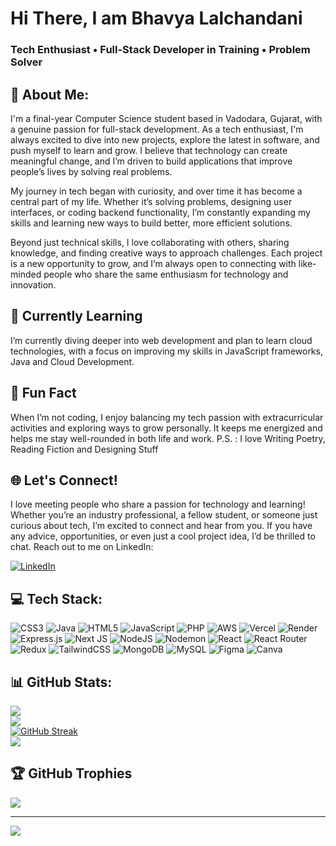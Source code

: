 # Hi There, I am Bhavya Lalchandani

### Tech Enthusiast • Full-Stack Developer in Training • Problem Solver

## 👋 About Me:
I'm a final-year Computer Science student based in Vadodara, Gujarat, with a genuine passion for full-stack development. As a tech enthusiast, I'm always excited to dive into new projects, explore the latest in software, and push myself to learn and grow. I believe that technology can create meaningful change, and I’m driven to build applications that improve people’s lives by solving real problems.

My journey in tech began with curiosity, and over time it has become a central part of my life. Whether it’s solving problems, designing user interfaces, or coding backend functionality, I’m constantly expanding my skills and learning new ways to build better, more efficient solutions.

Beyond just technical skills, I love collaborating with others, sharing knowledge, and finding creative ways to approach challenges. Each project is a new opportunity to grow, and I’m always open to connecting with like-minded people who share the same enthusiasm for technology and innovation.

## 🌱 Currently Learning

I’m currently diving deeper into web development and plan to learn cloud technologies, with a focus on improving my skills in JavaScript frameworks, Java and  Cloud Development.

## 🤔 Fun Fact

When I’m not coding, I enjoy balancing my tech passion with extracurricular activities and exploring ways to grow personally. It keeps me energized and helps me stay well-rounded in both life and work.
P.S. : I love Writing Poetry, Reading Fiction and Designing Stuff

## 🌐 Let's Connect!

I love meeting people who share a passion for technology and learning! Whether you’re an industry professional, a fellow student, or someone just curious about tech, I’m excited to connect and hear from you. If you have any advice, opportunities, or even just a cool project idea, I’d be thrilled to chat. Reach out to me on LinkedIn:

[![LinkedIn](https://img.shields.io/badge/LinkedIn-%230077B5.svg?logo=linkedin&logoColor=white)](https://linkedin.com/in/https://www.linkedin.com/in/bhavyalalchandani/)

## 💻 Tech Stack:
![CSS3](https://img.shields.io/badge/css3-%231572B6.svg?style=for-the-badge&logo=css3&logoColor=white) ![Java](https://img.shields.io/badge/java-%23ED8B00.svg?style=for-the-badge&logo=openjdk&logoColor=white) ![HTML5](https://img.shields.io/badge/html5-%23E34F26.svg?style=for-the-badge&logo=html5&logoColor=white) ![JavaScript](https://img.shields.io/badge/javascript-%23323330.svg?style=for-the-badge&logo=javascript&logoColor=%23F7DF1E) ![PHP](https://img.shields.io/badge/php-%23777BB4.svg?style=for-the-badge&logo=php&logoColor=white) ![AWS](https://img.shields.io/badge/AWS-%23FF9900.svg?style=for-the-badge&logo=amazon-aws&logoColor=white) ![Vercel](https://img.shields.io/badge/vercel-%23000000.svg?style=for-the-badge&logo=vercel&logoColor=white) ![Render](https://img.shields.io/badge/Render-%46E3B7.svg?style=for-the-badge&logo=render&logoColor=white) ![Express.js](https://img.shields.io/badge/express.js-%23404d59.svg?style=for-the-badge&logo=express&logoColor=%2361DAFB) ![Next JS](https://img.shields.io/badge/Next-black?style=for-the-badge&logo=next.js&logoColor=white) ![NodeJS](https://img.shields.io/badge/node.js-6DA55F?style=for-the-badge&logo=node.js&logoColor=white) ![Nodemon](https://img.shields.io/badge/NODEMON-%23323330.svg?style=for-the-badge&logo=nodemon&logoColor=%BBDEAD) ![React](https://img.shields.io/badge/react-%2320232a.svg?style=for-the-badge&logo=react&logoColor=%2361DAFB) ![React Router](https://img.shields.io/badge/React_Router-CA4245?style=for-the-badge&logo=react-router&logoColor=white) ![Redux](https://img.shields.io/badge/redux-%23593d88.svg?style=for-the-badge&logo=redux&logoColor=white) ![TailwindCSS](https://img.shields.io/badge/tailwindcss-%2338B2AC.svg?style=for-the-badge&logo=tailwind-css&logoColor=white) ![MongoDB](https://img.shields.io/badge/MongoDB-%234ea94b.svg?style=for-the-badge&logo=mongodb&logoColor=white) ![MySQL](https://img.shields.io/badge/mysql-4479A1.svg?style=for-the-badge&logo=mysql&logoColor=white) ![Figma](https://img.shields.io/badge/figma-%23F24E1E.svg?style=for-the-badge&logo=figma&logoColor=white) ![Canva](https://img.shields.io/badge/Canva-%2300C4CC.svg?style=for-the-badge&logo=Canva&logoColor=white)

## 📊 GitHub Stats:
![](https://github-readme-stats.vercel.app/api?username=bhavyaLalchandani&theme=dark&hide_border=false&include_all_commits=true&count_private=true)<br/>
![](https://github-readme-streak-stats.herokuapp.com/?user=bhavyaLalchandani&theme=dark&hide_border=false)<br/>
[![GitHub Streak](https://streak-stats.demolab.com?user=bhavyaLalchandani&theme=dark)](https://git.io/streak-stats)<br/>
![](https://github-readme-stats.vercel.app/api/top-langs/?username=bhavyaLalchandani&theme=dark&hide_border=false&include_all_commits=true&count_private=true&layout=compact)

## 🏆 GitHub Trophies
![](https://github-profile-trophy.vercel.app/?username=bhavyaLalchandani&theme=radical&no-frame=false&no-bg=true&margin-w=4)

---
[![](https://visitcount.itsvg.in/api?id=bhavyaLalchandani&icon=0&color=0)](https://visitcount.itsvg.in)

<!-- Proudly created with GPRM ( https://gprm.itsvg.in ) -->
